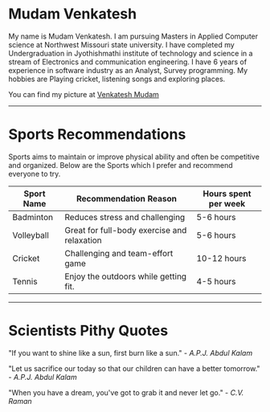 # Mudam Venkatesh

My name is Mudam Venkatesh. I am pursuing Masters in Applied Computer science at Northwest Missouri state university. I have completed my Undergraduation in Jyothishmathi institute of technology and science in a stream of Electronics and communication engineering. I have 6 years of experience in software industry as an Analyst, Survey programming. My hobbies are Playing cricket, listening songs and exploring places.

You can find my picture at [Venkatesh Mudam](venku.jpg)

---
# Sports Recommendations

Sports aims to maintain or improve physical ability and often be competitive and organized. Below are the Sports which I prefer and recommend everyone to try.

| Sport Name     | Recommendation Reason                         | Hours spent per week |
| -------------- | --------------------------------------------- | ---------------------|
| Badminton      | Reduces stress and challenging                | 5-6 hours            |
| Volleyball     | Great for full-body exercise and relaxation   | 5-6 hours            |
| Cricket        | Challenging and team-effort game              | 10-12 hours          |
| Tennis         | Enjoy the outdoors while getting fit.         | 4-5 hours            |

---
# Scientists Pithy Quotes

"If you want to shine like a sun, first burn like a sun." - *A.P.J. Abdul Kalam*

"Let us sacrifice our today so that our children can have a better tomorrow." - *A.P.J. Abdul Kalam*

"When you have a dream, you've got to grab it and never let go." - *C.V. Raman*